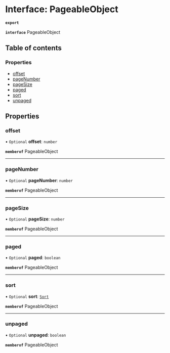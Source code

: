 # Interface: PageableObject

**`export`**

**`interface`** PageableObject

## Table of contents

### Properties

- [offset](PageableObject.md#offset)
- [pageNumber](PageableObject.md#pagenumber)
- [pageSize](PageableObject.md#pagesize)
- [paged](PageableObject.md#paged)
- [sort](PageableObject.md#sort)
- [unpaged](PageableObject.md#unpaged)

## Properties

### offset

• `Optional` **offset**: `number`

**`memberof`** PageableObject

___

### pageNumber

• `Optional` **pageNumber**: `number`

**`memberof`** PageableObject

___

### pageSize

• `Optional` **pageSize**: `number`

**`memberof`** PageableObject

___

### paged

• `Optional` **paged**: `boolean`

**`memberof`** PageableObject

___

### sort

• `Optional` **sort**: [`Sort`](Sort.md)

**`memberof`** PageableObject

___

### unpaged

• `Optional` **unpaged**: `boolean`

**`memberof`** PageableObject
